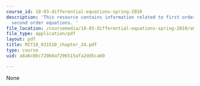 ```yaml
---
course_id: 18-03-differential-equations-spring-2010
description: 'This resource contains information related to first order systems and
  second order equations. '
file_location: /coursemedia/18-03-differential-equations-spring-2010/a8a6c0bc720b0af296515afa2dd5ca60_MIT18_031S10_chapter_24.pdf
file_type: application/pdf
layout: pdf
title: MIT18_031S10_chapter_24.pdf
type: course
uid: a8a6c0bc720b0af296515afa2dd5ca60

---
```

None